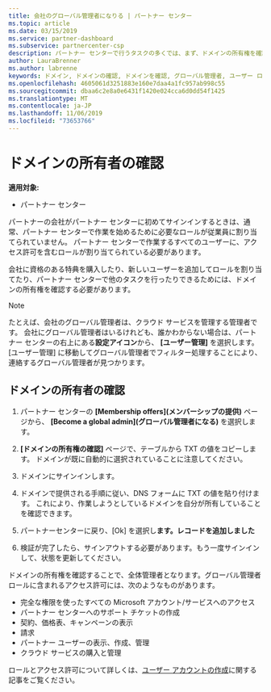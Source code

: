 ```yaml
---
title: 会社のグローバル管理者になりる | パートナー センター
ms.topic: article
ms.date: 03/15/2019
ms.service: partner-dashboard
ms.subservice: partnercenter-csp
description: パートナー センターで行うタスクの多くでは、まず、ドメインの所有権を確認する必要があります。 パートナーセンターの多くのタスクには、グローバル管理者が必要です。会社がまだ持っていない場合は、1つになります。
author: LauraBrenner
ms.author: labrenne
keywords: ドメイン, ドメインの確認, ドメインを確認, グローバル管理者, ユーザー ロール, アクセス許可
ms.openlocfilehash: 4605061d3251883e160e7daa4a1fc957ab998c55
ms.sourcegitcommit: dbaa6c2e8a0e6431f1420e024cca6d0dd54f1425
ms.translationtype: MT
ms.contentlocale: ja-JP
ms.lasthandoff: 11/06/2019
ms.locfileid: "73653766"
---
```

# <a name="verify-your-domain-ownership"></a>ドメインの所有者の確認

**適用対象:**

- パートナー センター

パートナーの会社がパートナー センターに初めてサインインするときは、通常、パートナー センターで作業を始めるために必要なロールが従業員に割り当てられていません。 パートナー センターで作業するすべてのユーザーに、アクセス許可を含むロールが割り当てられている必要があります。  

会社に資格のある特典を購入したり、新しいユーザーを追加してロールを割り当てたり、パートナー センターで他のタスクを行ったりできるためには、ドメインの所有権を確認する必要があります。 

>[!Note]
>たとえば、会社のグローバル管理者は、クラウド サービスを管理する管理者です。 会社にグローバル管理者はいるけれども、誰かわからない場合は、パートナー センターの右上にある**設定アイコン**から、 **[ユーザー管理]** を選択します。 [ユーザー管理] に移動してグローバル管理者でフィルター処理することにより、連絡するグローバル管理者が見つかります。

## <a name="verify-your-domain-ownership"></a>ドメインの所有者の確認

1. パートナー センターの **[Membership offers]\(メンバーシップの提供\)** ページから、 **[Become a global admin]\(グローバル管理者になる\)** を選択します。 

2. **[ドメインの所有権の確認]** ページで、テーブルから TXT の値をコピーします。 ドメインが既に自動的に選択されていることに注意してください。

3. ドメインにサインインします。 

4. ドメインで提供される手順に従い、DNS フォームに TXT の値を貼り付けます。  これにより、作業しようとしているドメインを自分が所有していることを確認できます。

5. パートナーセンターに戻り、[Ok] を選択し**ます。レコードを追加しました**

6. 検証が完了したら、サインアウトする必要があります。もう一度サインインして、状態を更新してください。 

ドメインの所有権を確認することで、全体管理者となります。グローバル管理者ロールに含まれるアクセス許可には、次のようなものがあります。

- 完全な権限を使ったすべての Microsoft アカウント/サービスへのアクセス 
- パートナー センターへのサポート チケットの作成
- 契約、価格表、キャンペーンの表示
- 請求
- パートナー ユーザーの表示、作成、管理
- クラウド サービスの購入と管理

ロールとアクセス許可について詳しくは、[ユーザー アカウントの作成](create-user-accounts-and-set-permissions.md)に関する記事をご覧ください。 